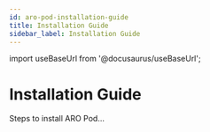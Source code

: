 ```yaml
---
id: aro-pod-installation-guide
title: Installation Guide
sidebar_label: Installation Guide
---
```

import useBaseUrl from '@docusaurus/useBaseUrl';

# Installation Guide
Steps to install ARO Pod...
